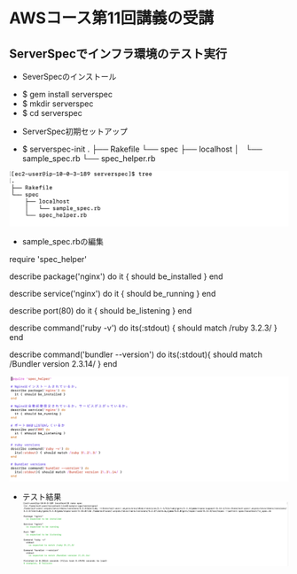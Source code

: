# AWSコース第11回講義の受講

## ServerSpecでインフラ環境のテスト実行
* SeverSpecのインストール
- $ gem install serverspec
- $ mkdir serverspec  
- $ cd serverspec 

* ServerSpec初期セットアップ
- $ serverspec-init
.
├── Rakefile
└── spec
    ├── localhost
    │   └── sample_spec.rb
    └── spec_helper.rb

![tree](images11/tree.png)

* sample_spec.rbの編集

require 'spec_helper'

describe package('nginx') do
  it { should be_installed }
end

describe service('nginx') do
  it { should be_running }
end

describe port(80) do
  it { should be_listening }
end

describe command('ruby -v') do
  its(:stdout) { should match /ruby 3\.2\.3/ }
end

describe command('bundler --version') do
  its(:stdout){ should match /Bundler version 2\.3\.14/ }
end

![sample_spec.rb](images11/lecture11-testcode.png)

* テスト結果
![テスト](images11/serverspec-test.png)